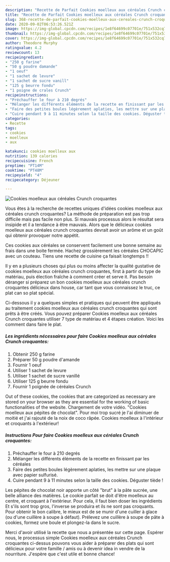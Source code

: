 ```yaml
---
description: "Recette de Parfait Cookies moelleux aux céréales Crunch croquantes"
title: "Recette de Parfait Cookies moelleux aux céréales Crunch croquantes"
slug: 368-recette-de-parfait-cookies-moelleux-aux-cereales-crunch-croquantes
date: 2020-09-02T06:53:26.521Z
image: https://img-global.cpcdn.com/recipes/1e8f64699c07701e/751x532cq70/cookies-moelleux-aux-cereales-crunch-croquantes-photo-principale-de-la-recette.jpg
thumbnail: https://img-global.cpcdn.com/recipes/1e8f64699c07701e/751x532cq70/cookies-moelleux-aux-cereales-crunch-croquantes-photo-principale-de-la-recette.jpg
cover: https://img-global.cpcdn.com/recipes/1e8f64699c07701e/751x532cq70/cookies-moelleux-aux-cereales-crunch-croquantes-photo-principale-de-la-recette.jpg
author: Theodore Murphy
ratingvalue: 4.2
reviewcount: 13
recipeingredient:
- "250 g farine"
- "50 g poudre damande"
- "1 oeuf"
- "1 sachet de levure"
- "1 sachet de sucre vanill"
- "125 g beurre fondu"
- "1 poigne de crales Crunch"
recipeinstructions:
- "Préchauffer le four à 210 degrés"
- "Mélanger les différents éléments de la recette en finissant par les céréales"
- "Faire des petites boules légèrement aplaties, les mettre sur une plaque avec papier sulfurisé."
- "Cuire pendant 9 à 11 minutes selon la taille des cookies. Déguster tiède !"
categories:
- Recette
tags:
- cookies
- moelleux
- aux

katakunci: cookies moelleux aux 
nutrition: 139 calories
recipecuisine: French
preptime: "PT14M"
cooktime: "PT48M"
recipeyield: "4"
recipecategory: Déjeuner

---
```



![Cookies moelleux aux céréales Crunch croquantes](https://img-global.cpcdn.com/recipes/1e8f64699c07701e/751x532cq70/cookies-moelleux-aux-cereales-crunch-croquantes-photo-principale-de-la-recette.jpg)

Vous êtes à la recherche de recettes uniques d'idées cookies moelleux aux céréales crunch croquantes? La méthode de préparation est pas trop difficile mais pas facile non plus. Si mauvais processus alors le résultat sera insipide et il a tendance à être mauvais. Alors que le délicieux cookies moelleux aux céréales crunch croquantes devrait avoir un arôme et un goût qui obtenir provoquer notre appétit.

Ces cookies aux céréales se conservent facilement une bonne semaine au frais dans une boite fermée. Hachez grossièrement les céréales CHOCAPIC avec un couteau. Tiens une recette de cuisine ça faisait longtemps !!

Il y en a plusieurs choses qui plus ou moins affecter la qualité gustative de cookies moelleux aux céréales crunch croquantes, first à partir du type de matériau, puis élection fraîche à comment créer et serve it. Pas besoin déranger si préparez un bon cookies moelleux aux céréales crunch croquantes délicieux dans house, car tant que vous connaissez le truc, ce plat can so plat spécial.


Ci-dessous il y a quelques simples et pratiques qui peuvent être appliqués au traitement cookies moelleux aux céréales crunch croquantes qui sont prêts à être créés. Vous pouvez préparer Cookies moelleux aux céréales Crunch croquantes utiliser 7 type de matériau et 4 étapes création. Voici les comment dans faire le plat.

<!--inarticleads1-->

##### Les ingrédients nécessaires pour faire Cookies moelleux aux céréales Crunch croquantes:

1. Obtenir 250 g farine
1. Préparer 50 g poudre d&#39;amande
1. Fournir 1 oeuf
1. Utiliser 1 sachet de levure
1. Utiliser 1 sachet de sucre vanillé
1. Utiliser 125 g beurre fondu
1. Fournir 1 poignée de céréales Crunch


Out of these cookies, the cookies that are categorized as necessary are stored on your browser as they are essential for the working of basic functionalities of the website. Chargement de votre vidéo. &#34;Cookies moelleux aux pépites de chocolat&#34;. Pour moi trop sucré je l&#39;ai diminuer de moitié et j&#39;ai rajouté de la noix de coco râpée. Cookies moelleux à l&#39;intérieur et croquants à l&#39;extérieur! 

<!--inarticleads2-->

##### Instructions Pour faire Cookies moelleux aux céréales Crunch croquantes:

1. Préchauffer le four à 210 degrés
1. Mélanger les différents éléments de la recette en finissant par les céréales
1. Faire des petites boules légèrement aplaties, les mettre sur une plaque avec papier sulfurisé.
1. Cuire pendant 9 à 11 minutes selon la taille des cookies. Déguster tiède !


Les pépites de chocolat noir apporte un côté &#34;brut&#34; à la pâte sucrée, une belle alliance des matières. Le cookie parfait se doit d&#39;être moelleux au centre, et croquant à l&#39;extérieur. Pour cela, il faut bien doser les ingrédients Et s&#39;ils sont trop gros, l&#39;inverse se produira et ils ne sont pas croquants. Pour obtenir le bon calibre, le mieux est de se munir d&#39;une cuiller à glace (ou d&#39;une cuillère à soupe à défaut). Prélevez une cuillère à soupe de pâte à cookies, formez une boule et plongez-la dans le sucre. 


Merci d'avoir utilisé la recette que nous a présentée sur cette page. Espérer nous, le processus simple Cookies moelleux aux céréales Crunch croquantes ci-dessus pouvons vous aider à préparer des plats qui sont délicieux pour votre famille / amis ou à devenir idea in vendre de la nourriture. J'espère que c'est utile et bonne chance!
